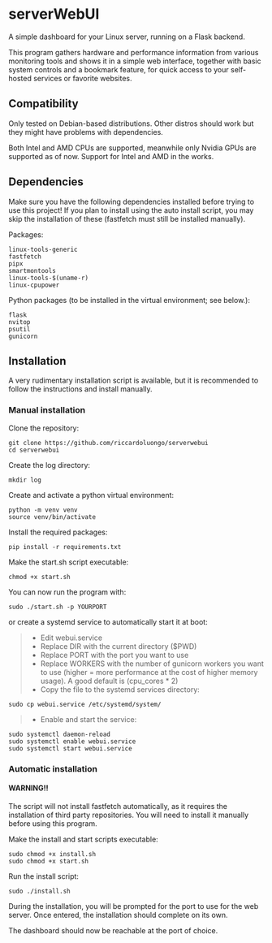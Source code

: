 # serverWebUI
A simple dashboard for your Linux server, running on a Flask backend.

This program gathers hardware and performance information from various monitoring tools and shows it in a simple web interface, together with basic system controls and a bookmark feature, for quick access to your self-hosted services or favorite websites.

## Compatibility
Only tested on Debian-based distributions. Other distros should work but they might have problems with dependencies.

Both Intel and AMD CPUs are supported, meanwhile only Nvidia GPUs are supported as of now. Support for Intel and AMD in the works.

## Dependencies
Make sure you have the following dependencies installed before trying to use this project!
If you plan to install using the auto install script, you may skip the installation of these (fastfetch must still be installed manually).

Packages:
```
linux-tools-generic
fastfetch
pipx
smartmontools
linux-tools-$(uname-r)
linux-cpupower
```

Python packages (to be installed in the virtual environment; see below.):
```
flask
nvitop
psutil
gunicorn
```

## Installation
A very rudimentary installation script is available, but it is recommended to follow the instructions and install manually.
### Manual installation

Clone the repository: 

```
git clone https://github.com/riccardoluongo/serverwebui
cd serverwebui
```

Create the log directory:
```
mkdir log
```

Create and activate a python virtual environment:
```
python -m venv venv
source venv/bin/activate
```

Install the required packages:
```
pip install -r requirements.txt
```

Make the start.sh script executable:
```
chmod +x start.sh
```

You can now run the program with:
```
sudo ./start.sh -p YOURPORT
```
or create a systemd service to automatically start it at boot:
>* Edit webui.service
>* Replace DIR with the current directory ($PWD)
>* Replace PORT with the port you want to use
>* Replace WORKERS with the number of gunicorn workers you want to use (higher = more performance at the cost of higher memory usage). A good default is (cpu_cores * 2)
>* Copy the file to the systemd services directory:
```
sudo cp webui.service /etc/systemd/system/
```
>* Enable and start the service:
```
sudo systemctl daemon-reload
sudo systemctl enable webui.service
sudo systemctl start webui.service
```

### Automatic installation
#### WARNING!!
The script will not install fastfetch automatically, as it requires the installation of third party repositories. 
You will need to install it manually before using this program.

Make the install and start scripts executable:
```
sudo chmod +x install.sh
sudo chmod +x start.sh
```

Run the install script:
```
sudo ./install.sh
```
During the installation, you will be prompted for the port to use for the web server. Once entered, the installation should complete on its own.

The dashboard should now be reachable at the port of choice.
